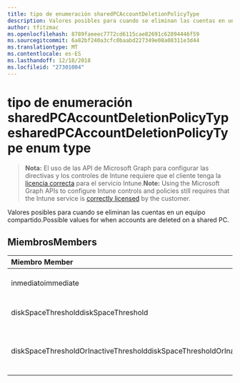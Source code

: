```yaml
---
title: tipo de enumeración sharedPCAccountDeletionPolicyType
description: Valores posibles para cuando se eliminan las cuentas en un equipo compartido.
author: tfitzmac
ms.openlocfilehash: 8789faeeec7772cd6115cae82691c62894446f59
ms.sourcegitcommit: 6a82bf240a3cfc0baabd227349e08a08311e3d44
ms.translationtype: MT
ms.contentlocale: es-ES
ms.lasthandoff: 12/18/2018
ms.locfileid: "27301004"
---
```

# <a name="sharedpcaccountdeletionpolicytype-enum-type"></a><span data-ttu-id="cfd47-103">tipo de enumeración sharedPCAccountDeletionPolicyType</span><span class="sxs-lookup"><span data-stu-id="cfd47-103">sharedPCAccountDeletionPolicyType enum type</span></span>

> <span data-ttu-id="cfd47-104">**Nota:** El uso de las API de Microsoft Graph para configurar las directivas y los controles de Intune requiere que el cliente tenga la [licencia correcta](https://go.microsoft.com/fwlink/?linkid=839381) para el servicio Intune.</span><span class="sxs-lookup"><span data-stu-id="cfd47-104">**Note:** Using the Microsoft Graph APIs to configure Intune controls and policies still requires that the Intune service is [correctly licensed](https://go.microsoft.com/fwlink/?linkid=839381) by the customer.</span></span>

<span data-ttu-id="cfd47-105">Valores posibles para cuando se eliminan las cuentas en un equipo compartido.</span><span class="sxs-lookup"><span data-stu-id="cfd47-105">Possible values for when accounts are deleted on a shared PC.</span></span>
## <a name="members"></a><span data-ttu-id="cfd47-106">Miembros</span><span class="sxs-lookup"><span data-stu-id="cfd47-106">Members</span></span>
|<span data-ttu-id="cfd47-107">Miembro	</span><span class="sxs-lookup"><span data-stu-id="cfd47-107">Member</span></span>|<span data-ttu-id="cfd47-108">Valor</span><span class="sxs-lookup"><span data-stu-id="cfd47-108">Value</span></span>|<span data-ttu-id="cfd47-109">Descripción</span><span class="sxs-lookup"><span data-stu-id="cfd47-109">Description</span></span>|
|:---|:---|:---|
|<span data-ttu-id="cfd47-110">inmediato</span><span class="sxs-lookup"><span data-stu-id="cfd47-110">immediate</span></span>|<span data-ttu-id="cfd47-111">0</span><span class="sxs-lookup"><span data-stu-id="cfd47-111">0</span></span>|<span data-ttu-id="cfd47-112">Eliminar inmediatamente.</span><span class="sxs-lookup"><span data-stu-id="cfd47-112">Delete immediately.</span></span>|
|<span data-ttu-id="cfd47-113">diskSpaceThreshold</span><span class="sxs-lookup"><span data-stu-id="cfd47-113">diskSpaceThreshold</span></span>|<span data-ttu-id="cfd47-114">1</span><span class="sxs-lookup"><span data-stu-id="cfd47-114">1</span></span>|<span data-ttu-id="cfd47-115">Eliminar en el umbral de espacio en disco.</span><span class="sxs-lookup"><span data-stu-id="cfd47-115">Delete at disk space threshold.</span></span>|
|<span data-ttu-id="cfd47-116">diskSpaceThresholdOrInactiveThreshold</span><span class="sxs-lookup"><span data-stu-id="cfd47-116">diskSpaceThresholdOrInactiveThreshold</span></span>|<span data-ttu-id="cfd47-117">2</span><span class="sxs-lookup"><span data-stu-id="cfd47-117">2</span></span>|<span data-ttu-id="cfd47-118">Eliminar en el umbral de espacio en disco o umbral inactivo.</span><span class="sxs-lookup"><span data-stu-id="cfd47-118">Delete at disk space threshold or inactive threshold.</span></span>|



